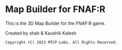 # Map Builder for FNAF:R

This is the 3D Map Builder for the FNAF:R game.

Created by shab & Kaushik Kalesh

`Copyright (C) 2023 MTCP-Labs. All Rights Reserved.`
